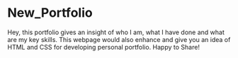 # New_Portfolio
Hey, this portfolio gives an insight of who I am, what I have done and what are my key skills. This webpage would also enhance and give you an idea of HTML and CSS for developing personal portfolio. Happy to Share!
